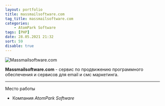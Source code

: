 ```yaml
---
layout: portfolio
title: massmailsoftware.com
tag_title: massmailsoftware.com
categories:
    - AtomPark Software
tags: [PHP]
date: 28.05.2021 21:32
sort: 59
disable: true
---
```


![Massmailsoftware.com](/assets/img/work/massmailsoftware.png)

**Massmailsoftware.com** - сервис по продвижению программного обеспечения и сервисов для email и смс маркетинга.

---

Место работы

* Компания _AtomPark Software_
